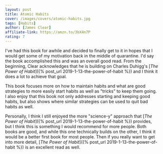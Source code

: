 ```yaml
---
layout: post
title: Atomic Habits
cover: /images/covers/atomic-habits.jpg
tags: [Habits]
author: [James Clear]
affiliate-link: https://amzn.to/3bX4n7P
rating: 7
---
```


I've had this book for awhile and decided to finally get to it in hopes that I would get some of my motivation back in the middle of quarantine. I'd say the book accomplished this and was an overall good read. From the beginning, Clear acknowledges that he is building on Charles Duhigg's [_The Power of Habit_]({% post_url 2019-1-13-the-power-of-habit %}) and I think it does a lot to achieve that goal.

This book focuses more on how to maintain habits and what are good strategies to more easily start habits as well as "tricks" to keep them going. I also enjoy that this book not only addresses starting and keeping good habits, but also shows where similar strategies can be used to quit bad habits as well.

Personally, I think I still enjoyed the more "science-y" approach that [_The Power of Habit_]({% post_url 2019-1-13-the-power-of-habit %}) provides, but I think this is something I would recommend for more people. Both books are good, and while this one technically builds on the other, I think it would be a better first book for most people. Then if you really want to get into more detail, [_The Power of Habit_]({% post_url 2019-1-13-the-power-of-habit %}) is an excellent read as well.
